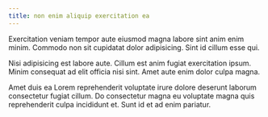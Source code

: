 ```yaml
---
title: non enim aliquip exercitation ea
---
```


Exercitation veniam tempor aute eiusmod magna labore sint anim enim minim. Commodo non sit cupidatat dolor adipisicing. Sint id cillum esse qui.

Nisi adipisicing est labore aute. Cillum est anim fugiat exercitation ipsum. Minim consequat ad elit officia nisi sint. Amet aute enim dolor culpa magna.

Amet duis ea Lorem reprehenderit voluptate irure dolore deserunt laborum consectetur fugiat cillum. Do consectetur magna eu voluptate magna quis reprehenderit culpa incididunt et. Sunt id et ad enim pariatur.